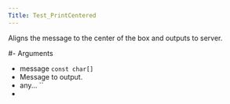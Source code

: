 ```yaml
---
Title: Test_PrintCentered
---
```


Aligns the message to the center of the box and outputs to server.

#- Arguments
- message `const char[]`
- Message to output.
- any... ``
- 

